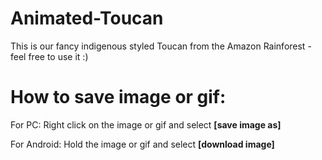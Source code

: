 # Animated-Toucan
This is our fancy indigenous styled Toucan from the Amazon Rainforest -  feel free to use it :)

# How to save image or gif:
For PC:
Right click on the image or gif and select **[save image as]**

For Android:
Hold the image or gif and select **[download image]**
